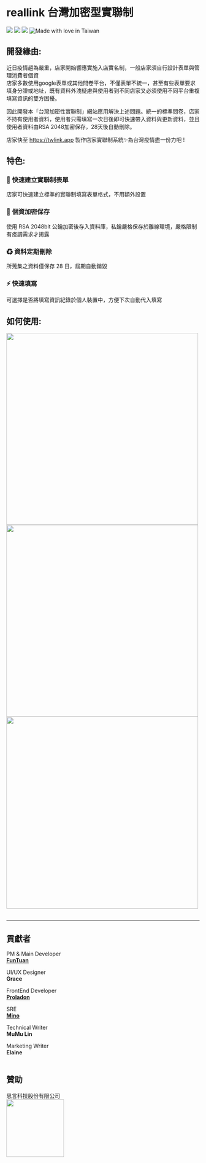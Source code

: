# reallink 台灣加密型實聯制
![](https://img.shields.io/github/license/funtuan/reallink-frontend?style=flat-square)
![](https://img.shields.io/github/forks/funtuan/reallink-frontend?style=flat-square)
![](https://img.shields.io/github/stars/funtuan/reallink-frontend?color=%23f5d431&style=flat-square)
![Made with love in Taiwan](https://madewithlove.now.sh/tw?heart=true&template=flat-square)

## 開發緣由:
近日疫情趨為嚴重，店家開始響應實施入店實名制，一般店家須自行設計表單與管理消費者個資  
店家多數使用google表單或其他問卷平台，不僅表單不統一，甚至有些表單要求填身分證或地址，既有資料外洩疑慮與使用者到不同店家又必須使用不同平台重複填寫資訊的雙方困擾。  

因此開發本「台灣加密性實聯制」網站應用解決上述問題。統一的標準問卷，店家不持有使用者資料，使用者只需填寫一次日後即可快速帶入資料與更新資料，並且使用者資料由RSA 2048加密保存，28天後自動刪除。

店家快至 https://twlink.app 製作店家實聯制系統✨為台灣疫情盡一份力吧 !

## 特色:
### 📑 **快速建立實聯制表單**  
店家可快速建立標準的實聯制填寫表單格式，不用額外設置

### 🔐 **個資加密保存**  
使用 RSA 2048bit 公鑰加密後存入資料庫，私鑰嚴格保存於離線環境，嚴格限制有疫調需求才揭露

### ♻ **資料定期刪除**  
所蒐集之資料僅保存 28 日，屆期自動銷毀

### ⚡ **快速填寫**  
可選擇是否將填寫資訊紀錄於個人裝置中，方便下次自動代入填寫

## 如何使用:
<img src="https://i.ibb.co/LtqV72j/0515-2-02.jpg" width="500" />

<img src="https://i.ibb.co/Q8xqh2D/0515-2-04.jpg" width="500" />

<img src="https://i.ibb.co/MnRx2RL/0515-2-05.jpg" width="500" />
<br><br>

---

## 貢獻者
PM & Main Developer  
**[FunTuan](github.com/FunTuan)**

UI/UX Designer  
**Grace**

FrontEnd Developer  
**[Proladon](github.com/Proladon)**

SRE  
**[Mino](github.com/Sean2525)**

Technical Writer  
**MuMu Lin**

Marketing Writer  
**Elaine**
<br><br>
## 贊助
思言科技股份有限公司  
<img src="https://i.ibb.co/CWwg4Gw/Group-3-3x.png" width="150" />